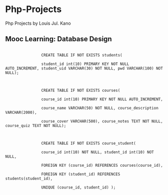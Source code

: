 # Php-Projects
Php Projects by Louis Jul. Kano

## Mooc Learning: Database Design
 <p>
            <code class="font2">
                CREATE TABLE IF NOT EXISTS students(<br/>
                student_id int(10) PRIMARY KEY NOT NULL AUTO_INCREMENT, student_uid VARCHAR(30) NOT NULL, pwd VARCHAR(100) NOT NULL);<br/>
            </code><br/>
            <code class="font2">
                CREATE TABLE IF NOT EXISTS courses(<br/>
                course_id int(10) PRIMARY KEY NOT NULL AUTO_INCREMENT, <br/>
                course_name VARCHAR(50) NOT NULL, course_description VARCHAR(2000),<br/>
                course_cover VARCHAR(500), course_notes TEXT NOT NULL, course_quiz TEXT NOT NULL);<br/>
            </code><br/>
            <code class="font2">
                CREATE TABLE IF NOT EXISTS course_student(<br/>
                course_id int(10) NOT NULL, student_id int(10) NOT NULL,<br/>
                FOREIGN KEY (course_id) REFERENCES courses(course_id),<br/>
                FOREIGN KEY (student_id) REFERENCES students(student_id),<br/>
                UNIQUE (course_id, student_id) );<br/>
            </code>
        </p>
